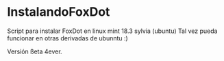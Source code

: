 # InstalandoFoxDot
Script para instalar FoxDot en linux mint 18.3 sylvia (ubuntu)
Tal vez  pueda funcionar en otras derivadas de ubunntu :)

Versión ßeta 4ever.
